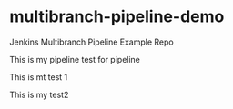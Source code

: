 # multibranch-pipeline-demo
Jenkins Multibranch Pipeline Example Repo

This is my pipeline test for pipeline

This is mt test 1

This is my test2
